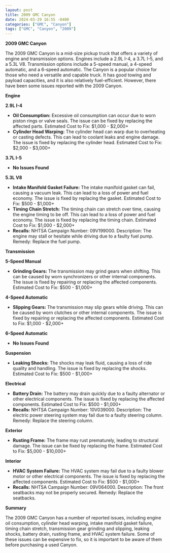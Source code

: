 ```yaml
---
layout: post
title: 2009 GMC Canyon
date: 2024-03-29 16:55 -0400
categories: ["GMC", "Canyon"]
tags: ["GMC", "Canyon", "2009"]
---
```

**2009 GMC Canyon**

The 2009 GMC Canyon is a mid-size pickup truck that offers a variety of engine and transmission options. Engines include a 2.9L I-4, a 3.7L I-5, and a 5.3L V8. Transmission options include a 5-speed manual, a 4-speed automatic, and a 6-speed automatic. The Canyon is a popular choice for those who need a versatile and capable truck. It has good towing and payload capacities, and it is also relatively fuel-efficient. However, there have been some issues reported with the 2009 Canyon.

**Engine**

**2.9L I-4**

* **Oil Consumption:** Excessive oil consumption can occur due to worn piston rings or valve seals. The issue can be fixed by replacing the affected parts. Estimated Cost to Fix: $1,000 - $2,000+
* **Cylinder Head Warping:** The cylinder head can warp due to overheating or casting defects. This can lead to coolant leaks and engine damage. The issue is fixed by replacing the cylinder head. Estimated Cost to Fix: $2,000 - $3,000+

**3.7L I-5**

* **No Issues Found**

**5.3L V8**

* **Intake Manifold Gasket Failure:** The intake manifold gasket can fail, causing a vacuum leak. This can lead to a loss of power and fuel economy. The issue is fixed by replacing the gasket. Estimated Cost to Fix: $500 - $1,000+
* **Timing Chain Stretch:** The timing chain can stretch over time, causing the engine timing to be off. This can lead to a loss of power and fuel economy. The issue is fixed by replacing the timing chain. Estimated Cost to Fix: $1,000 - $2,000+
* **Recalls:** NHTSA Campaign Number: 09V199000. Description: The engine may stall or hesitate while driving due to a faulty fuel pump. Remedy: Replace the fuel pump.

**Transmission**

**5-Speed Manual**

* **Grinding Gears:** The transmission may grind gears when shifting. This can be caused by worn synchronizers or other internal components. The issue is fixed by repairing or replacing the affected components. Estimated Cost to Fix: $500 - $1,000+

**4-Speed Automatic**

* **Slipping Gears:** The transmission may slip gears while driving. This can be caused by worn clutches or other internal components. The issue is fixed by repairing or replacing the affected components. Estimated Cost to Fix: $1,000 - $2,000+

**6-Speed Automatic**

* **No Issues Found**

**Suspension**

* **Leaking Shocks:** The shocks may leak fluid, causing a loss of ride quality and handling. The issue is fixed by replacing the shocks. Estimated Cost to Fix: $500 - $1,000+

**Electrical**

* **Battery Drain:** The battery may drain quickly due to a faulty alternator or other electrical components. The issue is fixed by replacing the affected components. Estimated Cost to Fix: $500 - $1,000+
* **Recalls:** NHTSA Campaign Number: 10V039000. Description: The electric power steering system may fail due to a faulty steering column. Remedy: Replace the steering column.

**Exterior**

* **Rusting Frame:** The frame may rust prematurely, leading to structural damage. The issue can be fixed by replacing the frame. Estimated Cost to Fix: $5,000 - $10,000+

**Interior**

* **HVAC System Failure:** The HVAC system may fail due to a faulty blower motor or other electrical components. The issue is fixed by replacing the affected components. Estimated Cost to Fix: $500 - $1,000+
* **Recalls:** NHTSA Campaign Number: 09V064000. Description: The front seatbacks may not be properly secured. Remedy: Replace the seatbacks.

**Summary**

The 2009 GMC Canyon has a number of reported issues, including engine oil consumption, cylinder head warping, intake manifold gasket failure, timing chain stretch, transmission gear grinding and slipping, leaking shocks, battery drain, rusting frame, and HVAC system failure. Some of these issues can be expensive to fix, so it is important to be aware of them before purchasing a used Canyon.

